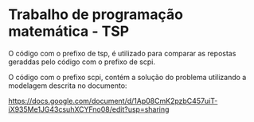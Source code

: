 # Trabalho de programação matemática - TSP
O código com o prefixo de tsp, é utilizado para comparar as repostas geraddas pelo código com o prefixo de scpi.

O código com o prefixo scpi, contém a solução do problema utilizando a modelagem descrita no documento:

https://docs.google.com/document/d/1Ap08CmK2pzbC457uiT-iX935Me1JG43csuhXCYFno08/edit?usp=sharing
